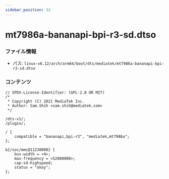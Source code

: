```yaml
---
sidebar_position: 32
---
```

# mt7986a-bananapi-bpi-r3-sd.dtso

### ファイル情報

- パス: `linux-v6.12/arch/arm64/boot/dts/mediatek/mt7986a-bananapi-bpi-r3-sd.dtso`

### コンテンツ

```dtso
// SPDX-License-Identifier: (GPL-2.0 OR MIT)
/*
 * Copyright (C) 2021 MediaTek Inc.
 * Author: Sam.Shih <sam.shih@mediatek.com>
 */

/dts-v1/;
/plugin/;

/ {
	compatible = "bananapi,bpi-r3", "mediatek,mt7986a";
};

&{/soc/mmc@11230000} {
	bus-width = <4>;
	max-frequency = <52000000>;
	cap-sd-highspeed;
	status = "okay";
};

```
